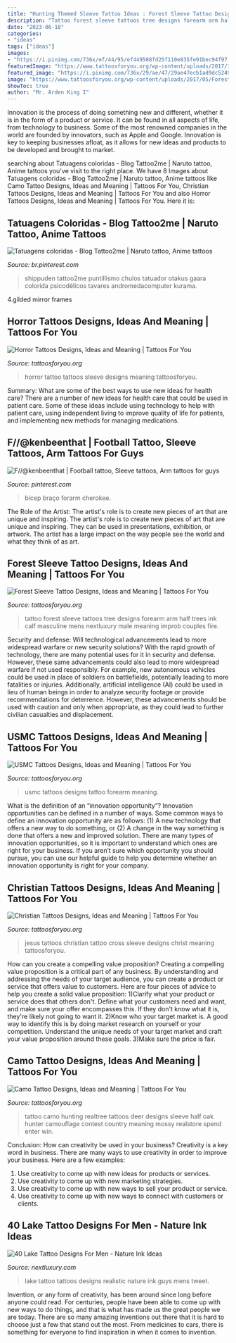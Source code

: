 ```yaml
---
title: "Hunting Themed Sleeve Tattoo Ideas : Forest Sleeve Tattoo Designs, Ideas And Meaning"
description: "Tattoo forest sleeve tattoos tree designs forearm arm half trees ink calf masculine mens nextluxury male meaning improb couples fire"
date: "2023-06-18"
categories:
- "ideas"
tags: ["ideas"]
images:
- "https://i.pinimg.com/736x/ef/44/95/ef449508fd25f110e835fe91bec94f97.jpg"
featuredImage: "https://www.tattoosforyou.org/wp-content/uploads/2017/11/Realtree-Camo-Tattoo.jpg"
featured_image: "https://i.pinimg.com/736x/29/ae/47/29ae47ecb1ad9dc5249a0d109c9e28ca.jpg"
image: "https://www.tattoosforyou.org/wp-content/uploads/2017/05/Forest-Sleeve-Tattoos.jpg"
ShowToc: true
author: "Mr. Arden King I"
---
```



Innovation is the process of doing something new and different, whether it is in the form of a product or service. It can be found in all aspects of life, from technology to business. Some of the most renowned companies in the world are founded by innovators, such as Apple and Google. Innovation is key to keeping businesses afloat, as it allows for new ideas and products to be developed and brought to market.

	

		
searching about Tatuagens coloridas - Blog Tattoo2me | Naruto tattoo, Anime tattoos you've visit to the right place. We have 8 Images about Tatuagens coloridas - Blog Tattoo2me | Naruto tattoo, Anime tattoos like Camo Tattoo Designs, Ideas and Meaning | Tattoos For You, Christian Tattoos Designs, Ideas and Meaning | Tattoos For You and also Horror Tattoos Designs, Ideas and Meaning | Tattoos For You. Here it is:
		
    
## Tatuagens Coloridas - Blog Tattoo2me | Naruto Tattoo, Anime Tattoos

<img loading=lazy src="https://i.pinimg.com/736x/ef/44/95/ef449508fd25f110e835fe91bec94f97.jpg" onerror="this.onerror=null;this.src='https://tse2.mm.bing.net/th?id=OIP.y7I7V4GeQBKyNerJyDGuhgHaHa&amp;pid=15.1';" alt="Tatuagens coloridas - Blog Tattoo2me | Naruto tattoo, Anime tattoos">

_Source: br.pinterest.com_

>shippuden tattoo2me puntillismo chulos tatuador otakus gaara colorida psicodélicos tavares andromedacomputer kurama. 

	

4.gilded mirror frames

    
## Horror Tattoos Designs, Ideas And Meaning | Tattoos For You

<img loading=lazy src="https://www.tattoosforyou.org/wp-content/uploads/2016/03/Horror-Tattoo-Sleeve.jpg" onerror="this.onerror=null;this.src='https://tse3.mm.bing.net/th?id=OIP.Ba8F2QDxJesWz90AARw-CAHaLE&amp;pid=15.1';" alt="Horror Tattoos Designs, Ideas and Meaning | Tattoos For You">

_Source: tattoosforyou.org_

>horror tattoo tattoos sleeve designs meaning tattoosforyou. 

	

Summary: What are some of the best ways to use new ideas for health care?
There are a number of new ideas for health care that could be used in patient care. Some of these ideas include using technology to help with patient care, using independent living to improve quality of life for patients, and implementing new methods for managing medications.

    
## F//@kenbeenthat | Football Tattoo, Sleeve Tattoos, Arm Tattoos For Guys

<img loading=lazy src="https://i.pinimg.com/736x/29/ae/47/29ae47ecb1ad9dc5249a0d109c9e28ca.jpg" onerror="this.onerror=null;this.src='https://tse1.mm.bing.net/th?id=OIP.FDB5Dyw-CKLtGHsk5VcZogHaLH&amp;pid=15.1';" alt="F//@kenbeenthat | Football tattoo, Sleeve tattoos, Arm tattoos for guys">

_Source: pinterest.com_

>bicep braço forarm cherokee. 

	

The Role of the Artist: The artist's role is to create new pieces of art that are unique and inspiring.
The artist's role is to create new pieces of art that are unique and inspiring. They can be used in presentations, exhibition, or artwork. The artist has a large impact on the way people see the world and what they think of as art.

    
## Forest Sleeve Tattoo Designs, Ideas And Meaning | Tattoos For You

<img loading=lazy src="https://www.tattoosforyou.org/wp-content/uploads/2017/05/Forest-Sleeve-Tattoos.jpg" onerror="this.onerror=null;this.src='https://tse1.mm.bing.net/th?id=OIP.XSROtZEIM6jbm-MPFdg1CQHaHa&amp;pid=15.1';" alt="Forest Sleeve Tattoo Designs, Ideas and Meaning | Tattoos For You">

_Source: tattoosforyou.org_

>tattoo forest sleeve tattoos tree designs forearm arm half trees ink calf masculine mens nextluxury male meaning improb couples fire. 

	

Security and defense: Will technological advancements lead to more widespread warfare or new security solutions?
With the rapid growth of technology, there are many potential uses for it in security and defense. However, these same advancements could also lead to more widespread warfare if not used responsibly. For example, new autonomous vehicles could be used in place of soldiers on battlefields, potentially leading to more fatalities or injuries. Additionally, artificial intelligence (AI) could be used in lieu of human beings in order to analyze security footage or provide recommendations for deterrence. However, these advancements should be used with caution and only when appropriate, as they could lead to further civilian casualties and displacement.

    
## USMC Tattoos Designs, Ideas And Meaning | Tattoos For You

<img loading=lazy src="https://www.tattoosforyou.org/wp-content/uploads/2016/05/USMC-Forearm-Tattoo.jpg" onerror="this.onerror=null;this.src='https://tse1.mm.bing.net/th?id=OIP.ouv_ELdk_01ijtomeeVChAHaJ3&amp;pid=15.1';" alt="USMC Tattoos Designs, Ideas and Meaning | Tattoos For You">

_Source: tattoosforyou.org_

>usmc tattoos designs tattoo forearm meaning. 

	

What is the definition of an “innovation opportunity”?
Innovation opportunities can be defined in a number of ways. Some common ways to define an innovation opportunity are as follows: (1) A new technology that offers a new way to do something, or (2) A change in the way something is done that offers a new and improved solution. 
There are many types of innovation opportunities, so it is important to understand which ones are right for your business. If you aren’t sure which opportunity you should pursue, you can use our helpful guide to help you determine whether an innovation opportunity is right for your company.

    
## Christian Tattoos Designs, Ideas And Meaning | Tattoos For You

<img loading=lazy src="http://www.tattoosforyou.org/wp-content/uploads/2013/09/Christian-Sleeve-Tattoos.jpg" onerror="this.onerror=null;this.src='https://tse2.mm.bing.net/th?id=OIP.ALJYOXuWGkYdZc3QOowC0wHaJ4&amp;pid=15.1';" alt="Christian Tattoos Designs, Ideas and Meaning | Tattoos For You">

_Source: tattoosforyou.org_

>jesus tattoos christian tattoo cross sleeve designs christ meaning tattoosforyou. 

	

How can you create a compelling value proposition?
Creating a compelling value proposition is a critical part of any business. By understanding and addressing the needs of your target audience, you can create a product or service that offers value to customers. Here are four pieces of advice to help you create a solid value proposition:
1)Clarify what your product or service does that others don't. Define what your customers need and want, and make sure your offer encompasses this. If they don't know what it is, they're likely not going to want it.
2)Know who your target market is. A good way to identify this is by doing market research on yourself or your competition. Understand the unique needs of your target market and craft your value proposition around these goals.
3)Make sure the price is fair.

    
## Camo Tattoo Designs, Ideas And Meaning | Tattoos For You

<img loading=lazy src="https://www.tattoosforyou.org/wp-content/uploads/2017/11/Realtree-Camo-Tattoo.jpg" onerror="this.onerror=null;this.src='https://tse3.mm.bing.net/th?id=OIP.zH_nlpyYgW_DkTmi6js_wgHaKY&amp;pid=15.1';" alt="Camo Tattoo Designs, Ideas and Meaning | Tattoos For You">

_Source: tattoosforyou.org_

>tattoo camo hunting realtree tattoos deer designs sleeve half oak hunter camouflage contest country meaning mossy realstore spend enter win. 

	

Conclusion: How can creativity be used in your business?
Creativity is a key word in business. There are many ways to use creativity in order to improve your business. Here are a few examples:
1. Use creativity to come up with new ideas for products or services.
2. Use creativity to come up with new marketing strategies.
3. Use creativity to come up with new ways to sell your product or service.
4. Use creativity to come up with new ways to connect with customers or clients.

    
## 40 Lake Tattoo Designs For Men - Nature Ink Ideas

<img loading=lazy src="http://nextluxury.com/wp-content/uploads/realistic-guys-lake-tattoos.jpg" onerror="this.onerror=null;this.src='https://tse2.mm.bing.net/th?id=OIP.tlMZrlkHWMDLa8MYJiIBxgHaHa&amp;pid=15.1';" alt="40 Lake Tattoo Designs For Men - Nature Ink Ideas">

_Source: nextluxury.com_

>lake tattoo tattoos designs realistic nature ink guys mens tweet. 

	

Invention, or any form of creativity, has been around since long before anyone could read. For centuries, people have been able to come up with new ways to do things, and that is what has made us the great people we are today. There are so many amazing inventions out there that it is hard to choose just a few that stand out the most. From medicines to cars, there is something for everyone to find inspiration in when it comes to invention.

